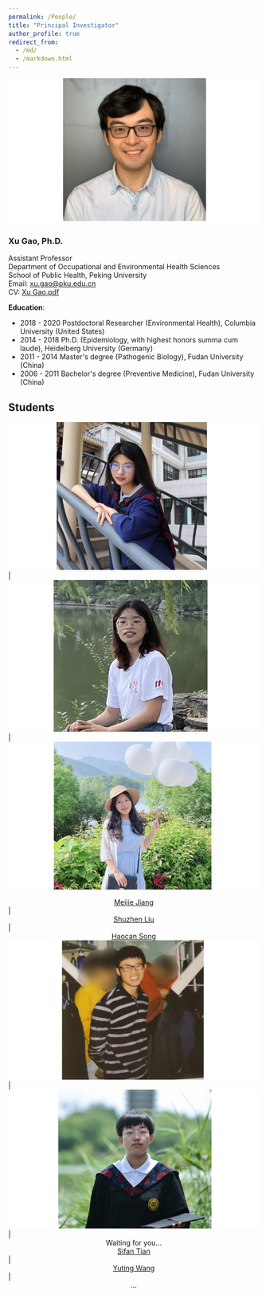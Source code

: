 ```yaml
---
permalink: /People/
title: "Principal Investigator"
author_profile: true
redirect_from: 
  - /md/
  - /markdown.html
---
```


![](webpeopleme.png)

### Xu Gao, Ph.D.
Assistant Professor \
Department of Occupational and Environmental Health Sciences \
School of Public Health, Peking University \
Email: <xu.gao@pku.edu.cn> \
CV: [Xu Gao.pdf](https://github.com/gearpku2020/gearpku2020.github.io/blob/main/CV/CV%20-%20Xu%20Gao.pdf)

**Education**: 
* 2018 - 2020 Postdoctoral Researcher (Environmental Health), Columbia University (United States)
* 2014 - 2018 Ph.D. (Epidemiology, with highest honors summa cum laude), Heidelberg University (Germany)
* 2011 - 2014 Master's degree (Pathogenic Biology), Fudan University (China)
* 2006 - 2011 Bachelor's degree (Preventive Medicine), Fudan University (China)

## Students

[![](MeijieJiangPic.png)](../People/Meijie-Jiang.md) | [![](ShuzhenLiuPic.png)](../People/Shuzhen-Liu.md) | [![](HaocanSongPic.png)](../People/Haocan-Song.md)
[<center>Meijie Jiang</center>](../People/Meijie-Jiang.md) | [<center>Shuzhen Liu</center>](../People/Shuzhen-Liu.md) | [<center>Haocan Song</center>](../People/Haocan-Song.md)
[![](SifanTianPic.png)](../People/Sifan-Tian.md) | [![](YutingWangPic.png)](../People/Yuting-Wang.md) | <center>Waiting for you...</center>
[<center>Sifan Tian</center>](../People/Sifan-Tian.md) | [<center>Yuting Wang</center>](../People/Yuting-Wang.md) | <center>...</center>

